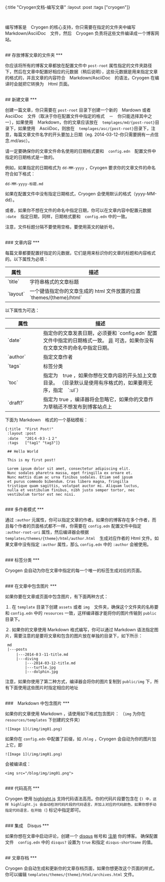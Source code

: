 {:title "Cryogen文档-编写文章"
:layout :post
:tags  ["cryogen"]}

<br>

编写博客是　Cryogen 的核心支持，你只需要在指定的文件夹中编写　Markdown/AsciiDoc　文件，然后　Cryogen 负责将这些文件编译成一个博客网站。

<br>
## 存放博客文章的文件夹
***

你应该将所有的博客文章都放在配置文件中 `post-root` 属性指定的文件夹路径下，然后在文章中配置好相应的元数据（稍后说明），这些元数据是用来指定文章的格式的，并且文章的内容符合　Markdown/AsciiDoc　的语法，Cryogen 在编译时会就把它转换为　Html 页面。

<br>
## 新建文章
***

创建一篇文章，你只需要在 `post-root` 目录下创建一个新的　Mardown 或者　AsciiDoc　文件（取决于你在配置文件中指定的格式　－　你只能选择其中之一），如果使用　Ｍarkdown，你的文章应该放在　`templages/md/{post-root}`目录下，如果使用　AsciiDoc，则放在　`templages/asc/{post-root}`目录下，注意，每篇文章文件名字的开头要加上日期（eg. 2014-03-12-你只需要拥有一点信念.md/asc）。

请一定要确保你的文章文件命名使用的日期格式要和　`config.edn`　配置文件中指定的日期格式是一致的。

例如，如果指定的日期格式为 `dd-MM-yyyy` ，Cryogen 要求你的文章文件的命名符合如下格式：

```
dd-MM-yyyy-标题.md
```

如果在配置文件中没有指定日期格式，Cryogen 会使用默认的格式（yyyy-MM-dd）。

或者，如果你不想在文件的命名中指定日期，你可以在文章内容中配置元数据　`:date`　指定日期，同样，日期格式要和　`config.edn` 中的一致。

注意，文件标题分隔不要使用空格，要使用英文的破折号。

<br>
### 文章内容
***

每篇文章都要配置好指定的元数据，它们是用来标识你的文章的标题和内容格式的。以下属性为必填：

<table class="table table-bordered">
<thead>
<tr>
<th>属性</th>
<th>描述</th>
</tr>
</thead>
<tbody>
<tr>
<td>`title`</td>
<td>字符串格式的文章标题</td>
</tr>
<tr>
<td>`layout`</td>
<td>一个键值指定你的文章生成的 html 文件放置的位置　`themes/{theme}/html`</td>
</tr>
</tbody>
</table>

以下属性为可选：

<table class="table table-bordered">
<thead>
<tr>
<th>属性</th>
<th>描述</th>
</tr>
</thead>
<tbody>
<tr>
<td style="width:100px">`date`</td>
<td>指定你的文章发表日期，必须要和 `config.edn` 配置文件中指定的日期格式一致。 <u>非</u> 可选，如果你没有在文章文件的命名中指定日期。</td>
</tr>
<tr>
<td>`author`</td>
<td>指定文章作者</td>
</tr>
<tr>
<td>`tags`</td>
<td>标签分类</td>
</tr>
<tr>
<td>`toc`</td>
<td>
指定为　true ，如果你想在文章内容的开头加上文章目录。
（目录默认是使用有序格式的，如果要用无序，指定　`:ul`）
</td>
</tr>
<tr>
<td>`draft?`</td>
<td>
指定为 true ，编译器将会忽略它，如果你的文章作为草稿还不想发布到博客站点上
</td>
</tr>
</tbody>
</table>

下面为 Markdown　格式的一个基础模板：

```
{:title  "First Post!"
 :layout :post
 :date   "201４-0３-１２"
 :tags   ["tag1" "tag3"]}

 ## Hello World

 This is my first post!

 Lorem ipsum dolor sit amet, consectetur adipiscing elit.
 Nunc sodales pharetra massa, eget fringilla ex ornare et.
 Nunc mattis diam ac urna finibus sodales. Etiam sed ipsum
 et purus commodo bibendum. Cras libero magna, fringilla
 tristique quam sagittis, volutpat auctor mi. Aliquam luctus,
 nulla et vestibulum finibus, nibh justo semper tortor, nec
 vestibulum tortor est nec nisi.
```

<br>
### 多作者模式
***

通过 `:author` 元属性，你可以指定文章的作者。如果你的博客存在多个作者，而且每个作者的页面格式都不一样，你需要在 `config.edn` 配置文件中指定 `:author-root-uri` 属性，然后编译器会根据　`templates/themes/{theme}/html/author.html`　生成对应作者的 Html 文件。如果文章中没有指定 `:author` 属性，那么 `config.edn` 中的 `:author` 会被使用。

<br>
### 标签分类
***

Cryogen 会自动为你在文章中指定的每一个唯一的标签生成对应的页面。

<br>
### 在文章中包含图片
***

如果你要在文章或页面中包含图片，有下面两种方式：

１. 在 `template` 目录下创建 `assets` 或者 `img`　文件夹，确保这个文件夹的名称要和 `config.edn` 中的 `resources` 一致，这样编译器才能将你的图片传输到 `public` 目录下。

２. 如果你的文章使用 Markdown 格式编写，你可以通过 Markdown 语法指定图片，需要注意的是要将文章和包含的图片放在单独的目录下，如下所示：

```
 md
 |---posts
     |---2014-0３-11-title.md
     |---diving
         |---2014-03-12-title.md
         |---turtle.jpg
         |---dolphin.jpg
```

注意，如果你使用了第二种方式，编译器会将你的图片复制到 `public/img` 下，所有下面使用这些图片时指定相应的地址

<br>
###　Markdown 中包含图片
***

如果你的文章使用 Markdown ，请使用如下格式包含图片： （`img` 为你在 `resources/templates` 下创建的文件夹）

```
![Image 1](/img/img01.png)
```

如果你在 `config.edn` 中配置了前缀，如 `/blog` ，Cryogen 会自动为你的图片加上它，即

```
![Image 1](/img/img01.png)
```

会被编译成：

```
<img src="/blog/img/img01.png">
```
<br>
### 代码高亮
***

Cryogen 使用 [highlight.js](https://highlightjs.org/) 支持代码语法高亮。你的代码片段要包含在 (```) 中，这样 highlight.js 会自动检测代码片段的代码语言，并加上对应的代码颜色，如果你想手动指定代码语言，在开始 (```) 标记中指定即可。

<br>
### 集成　Disqus
***

如果你想在文章中启动评论，创建一个 [disqus](https://disqus.com/) 帐号和 [注册](https://disqus.com/admin/create/) 你的博客。 确保配置文件　`config.edn` 中的 `disqus?` 设置为 `true` 和指定 `disqus-shortname` 的值。

<br>
## 文章存档
***

Cryogen 会自动生成和更新你的文章存档页面，如果你想更改这个页面的样式，你可以编辑 `templates/themes/{theme}/html/archives.html` 文件。
